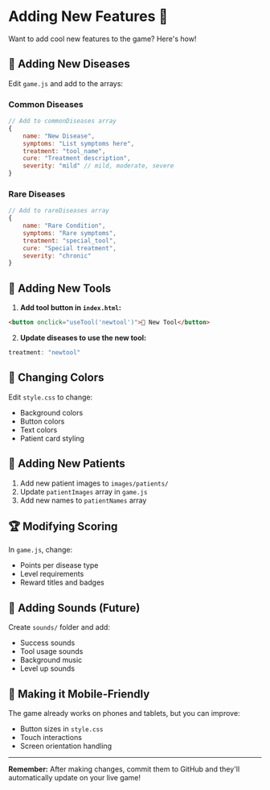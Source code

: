 # Adding New Features 🚀

Want to add cool new features to the game? Here's how!

## 🦠 Adding New Diseases

Edit `game.js` and add to the arrays:

### Common Diseases
```javascript
// Add to commonDiseases array
{ 
    name: "New Disease", 
    symptoms: "List symptoms here", 
    treatment: "tool_name", 
    cure: "Treatment description", 
    severity: "mild" // mild, moderate, severe
}
```

### Rare Diseases
```javascript
// Add to rareDiseases array
{ 
    name: "Rare Condition", 
    symptoms: "Rare symptoms", 
    treatment: "special_tool", 
    cure: "Special treatment", 
    severity: "chronic"
}
```

## 🔧 Adding New Tools

1. **Add tool button in `index.html`:**
```html
<button onclick="useTool('newtool')">🔬 New Tool</button>
```

2. **Update diseases to use the new tool:**
```javascript
treatment: "newtool"
```

## 🎨 Changing Colors

Edit `style.css` to change:
- Background colors
- Button colors
- Text colors
- Patient card styling

## 👥 Adding New Patients

1. Add new patient images to `images/patients/`
2. Update `patientImages` array in `game.js`
3. Add new names to `patientNames` array

## 🏆 Modifying Scoring

In `game.js`, change:
- Points per disease type
- Level requirements
- Reward titles and badges

## 🎵 Adding Sounds (Future)

Create `sounds/` folder and add:
- Success sounds
- Tool usage sounds
- Background music
- Level up sounds

## 📱 Making it Mobile-Friendly

The game already works on phones and tablets, but you can improve:
- Button sizes in `style.css`
- Touch interactions
- Screen orientation handling

---

**Remember:** After making changes, commit them to GitHub and they'll automatically update on your live game!